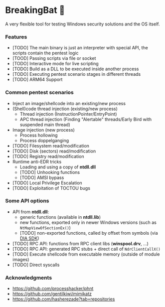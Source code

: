 # BreakingBat 🦇

A very flexible tool for testing Windows security solutions and the OS itself.

### Features
- [TODO] The main binary is just an interpreter with special API, the scripts contain the pentest logic
- [TOOD] Passing scripts via file or socket
- [TODO] Interactive mode for live scripting
- [TODO] Build as a DLL to be executed inside another process
- [TODO] Executing pentest scenario stages in different threads
- [TODO] ARM64 Support

### Common pentest scenarios
- Inject an image/shellcode into an existing/new process
- (Shell)code thread injection (existing/new process)
  - Thread injection (InstructionPointer/EntryPoint)
  - APC thread injection (Finding "Alertable" threads/Early Bird with suspended main thread)
- Image injection (new process)
  - Process hollowing
  - Process doppelganging
- [TODO] Filesystem read/modification
- [TODO] Disk (sectors) read/modification
- [TODO] Registry read/modification
- Runtime anti-EDR tricks
  - Loading and using a copy of **ntdll.dll**
  - [TODO] Unhooking functions
  - [TODO] AMSI bypass
- [TODO] Local Privilege Escalation
- [TODO] Exploitation of TOCTOU bugs

### Some API options
- API from **ntdll.dll**:
  - generic functions (available in **ntdll.lib**)
  - new functions, exported only in newer Windows versions (such as `NtMapViewOfSectionEx()`)
  - [TODO] non-exported functions, called by offset from symbols (via [DIA SDK](https://learn.microsoft.com/en-us/visualstudio/debugger/debug-interface-access/debug-interface-access-sdk))
- [TODO] RPC API: functions from RPC client libs (**winspool.drv**, ...)
- [TODO] RPC API: generated RPC stubs + direct call of `NdrClientCallX()`
- [TODO] Execute shellcode from executable memory (outside of module images)
- [TODO] Direct syscalls

### Acknowledgments

- https://github.com/processhacker/phnt
- https://github.com/gentilkiwi/mimikatz
- https://github.com/hasherezade?tab=repositories
